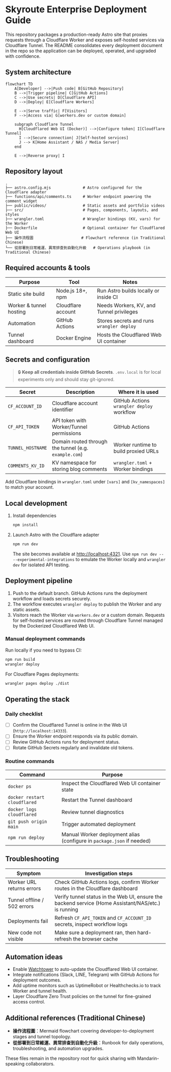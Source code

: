 # Skyroute Enterprise Deployment Guide

This repository packages a production-ready Astro site that proxies requests through a Cloudflare Worker and exposes
self-hosted services via Cloudflare Tunnel. The README consolidates every deployment document in the repo so the
application can be deployed, operated, and upgraded with confidence.

## System architecture

```mermaid
flowchart TD
    A[Developer] -->|Push code| B[GitHub Repository]
    B -->|Trigger pipeline| C[GitHub Actions]
    C -->|Use secrets| D[Cloudflare API]
    D -->|Deploy| E[Cloudflare Workers]

    E -->|Serve traffic| F[Visitors]
    F -->|Access via| G[workers.dev or custom domain]

    subgraph Cloudflare Tunnel
      H[Cloudflared Web UI (Docker)] -->|Configure token| I[Cloudflare Tunnel]
      I -->|Secure connection| J[Self-hosted services]
      J --> K[Home Assistant / NAS / Media Server]
    end

    E -->|Reverse proxy| I
```

## Repository layout

```
.
├── astro.config.mjs              # Astro configured for the Cloudflare adapter
├── functions/api/comments.ts     # Worker endpoint powering the comment widget
├── public/videos/                # Static assets and portfolio videos
├── src/                          # Pages, components, layouts, and styles
├── wrangler.toml                 # Wrangler bindings (KV, vars) for the Worker
├── Dockerfile                    # Optional container for Cloudflared Web UI
├── 操作流程圖                     # Flowchart reference (in Traditional Chinese)
└── 從部署到日常維運、異常排查到自動化升級   # Operations playbook (in Traditional Chinese)
```

## Required accounts & tools

| Purpose | Tool | Notes |
|---------|------|-------|
| Static site build | Node.js 18+, npm | Run Astro builds locally or inside CI |
| Worker & tunnel hosting | Cloudflare account | Needs Workers, KV, and Tunnel privileges |
| Automation | GitHub Actions | Stores secrets and runs `wrangler deploy` |
| Tunnel dashboard | Docker Engine | Hosts the Cloudflared Web UI container |

## Secrets and configuration

> :lock: **Keep all credentials inside GitHub Secrets**. `.env.local` is for local experiments only and should stay git-ignored.

| Secret | Description | Where it is used |
|--------|-------------|------------------|
| `CF_ACCOUNT_ID` | Cloudflare account identifier | GitHub Actions `wrangler deploy` workflow |
| `CF_API_TOKEN` | API token with Worker/Tunnel permissions | GitHub Actions | 
| `TUNNEL_HOSTNAME` | Domain routed through the tunnel (e.g. `example.com`) | Worker runtime to build proxied URLs |
| `COMMENTS_KV_ID` | KV namespace for storing blog comments | `wrangler.toml` + Worker bindings |

Add Cloudflare bindings in `wrangler.toml` under `[vars]` and `[kv_namespaces]` to match your account.

## Local development

1. Install dependencies
   ```bash
   npm install
   ```
2. Launch Astro with the Cloudflare adapter
   ```bash
   npm run dev
   ```
   The site becomes available at <http://localhost:4321>. Use `npm run dev -- --experimental-integrations` to emulate the
   Worker locally and `wrangler dev` for isolated API testing.

## Deployment pipeline

1. Push to the default branch. GitHub Actions runs the deployment workflow and loads secrets securely.
2. The workflow executes `wrangler deploy` to publish the Worker and any static assets.
3. Visitors reach the Worker via `workers.dev` or a custom domain. Requests for self-hosted services are routed through
   Cloudflare Tunnel managed by the Dockerized Cloudflared Web UI.

### Manual deployment commands

Run locally if you need to bypass CI:

```bash
npm run build
wrangler deploy
```

For Cloudflare Pages deployments:

```bash
wrangler pages deploy ./dist
```

## Operating the stack

### Daily checklist

- [ ] Confirm the Cloudflared Tunnel is online in the Web UI (`http://localhost:14333`).
- [ ] Ensure the Worker endpoint responds via its public domain.
- [ ] Review GitHub Actions runs for deployment status.
- [ ] Rotate GitHub Secrets regularly and invalidate old tokens.

### Routine commands

| Command | Purpose |
|---------|---------|
| `docker ps` | Inspect the Cloudflared Web UI container state |
| `docker restart cloudflared` | Restart the Tunnel dashboard |
| `docker logs cloudflared` | Review tunnel diagnostics |
| `git push origin main` | Trigger automated deployment |
| `npm run deploy` | Manual Worker deployment alias (configure in `package.json` if needed) |

## Troubleshooting

| Symptom | Investigation steps |
|---------|--------------------|
| Worker URL returns errors | Check GitHub Actions logs, confirm Worker routes in the Cloudflare dashboard |
| Tunnel offline / 502 errors | Verify tunnel status in the Web UI, ensure the backend service (Home Assistant/NAS/etc.) is running |
| Deployments fail | Refresh `CF_API_TOKEN` and `CF_ACCOUNT_ID` secrets, inspect workflow logs |
| New code not visible | Make sure a deployment ran, then hard-refresh the browser cache |

## Automation ideas

- Enable [Watchtower](https://containrrr.dev/watchtower/) to auto-update the Cloudflared Web UI container.
- Integrate notifications (Slack, LINE, Telegram) with GitHub Actions for deployment outcomes.
- Add uptime monitors such as UptimeRobot or Healthchecks.io to track Worker and tunnel health.
- Layer Cloudflare Zero Trust policies on the tunnel for fine-grained access control.

## Additional references (Traditional Chinese)

- **操作流程圖**：Mermaid flowchart covering developer-to-deployment stages and tunnel topology.
- **從部署到日常維運、異常排查到自動化升級**：Runbook for daily operations, troubleshooting, and automation upgrades.

These files remain in the repository root for quick sharing with Mandarin-speaking collaborators.
